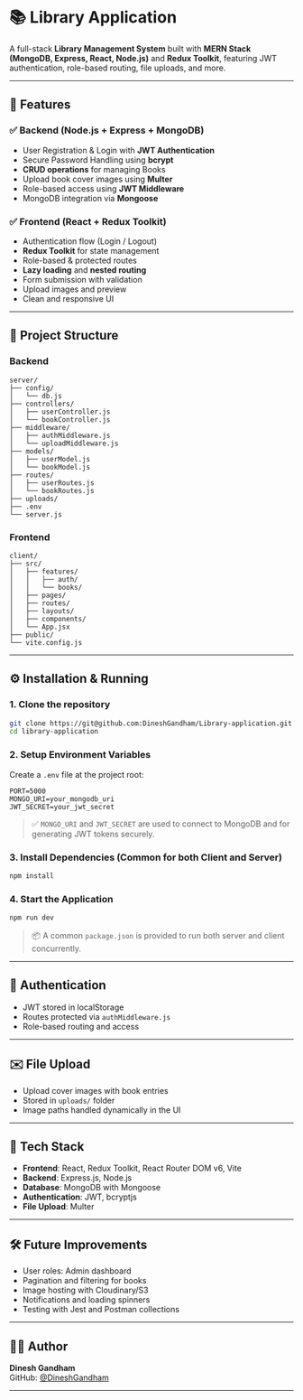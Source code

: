 # 📚 Library Application

A full-stack **Library Management System** built with **MERN Stack (MongoDB, Express, React, Node.js)** and **Redux Toolkit**, featuring JWT authentication, role-based routing, file uploads, and more.

---

## 🚀 Features

### ✅ Backend (Node.js + Express + MongoDB)
- User Registration & Login with **JWT Authentication**
- Secure Password Handling using **bcrypt**
- **CRUD operations** for managing Books
- Upload book cover images using **Multer**
- Role-based access using **JWT Middleware**
- MongoDB integration via **Mongoose**

### ✅ Frontend (React + Redux Toolkit)
- Authentication flow (Login / Logout)
- **Redux Toolkit** for state management
- Role-based & protected routes
- **Lazy loading** and **nested routing**
- Form submission with validation
- Upload images and preview
- Clean and responsive UI

---

## 📁 Project Structure

### Backend
```
server/
├── config/
│   └── db.js
├── controllers/
│   ├── userController.js
│   └── bookController.js
├── middleware/
│   ├── authMiddleware.js
│   └── uploadMiddleware.js
├── models/
│   ├── userModel.js
│   └── bookModel.js
├── routes/
│   ├── userRoutes.js
│   └── bookRoutes.js
├── uploads/
├── .env
└── server.js
```

### Frontend
```
client/
├── src/
│   ├── features/
│   │   ├── auth/
│   │   └── books/
│   ├── pages/
│   ├── routes/
│   ├── layouts/
│   ├── components/
│   └── App.jsx
├── public/
└── vite.config.js
```

---

## ⚙️ Installation & Running

### 1. Clone the repository
```bash
git clone https://git@github.com:DineshGandham/Library-application.git
cd library-application
```

### 2. Setup Environment Variables
Create a `.env` file at the project root:
```
PORT=5000
MONGO_URI=your_mongodb_uri
JWT_SECRET=your_jwt_secret
```

> ✅ `MONGO_URI` and `JWT_SECRET` are used to connect to MongoDB and for generating JWT tokens securely.

### 3. Install Dependencies (Common for both Client and Server)
```bash
npm install
```

### 4. Start the Application
```bash
npm run dev
```
> 📦 A common `package.json` is provided to run both server and client concurrently.

---

## 🔐 Authentication

- JWT stored in localStorage
- Routes protected via `authMiddleware.js`
- Role-based routing and access

---

## ✉️ File Upload

- Upload cover images with book entries
- Stored in `uploads/` folder
- Image paths handled dynamically in the UI

---

## 🧰 Tech Stack

- **Frontend**: React, Redux Toolkit, React Router DOM v6, Vite
- **Backend**: Express.js, Node.js
- **Database**: MongoDB with Mongoose
- **Authentication**: JWT, bcryptjs
- **File Upload**: Multer

---

## 🛠️ Future Improvements

- User roles: Admin dashboard
- Pagination and filtering for books
- Image hosting with Cloudinary/S3
- Notifications and loading spinners
- Testing with Jest and Postman collections

---


## 👨‍💻 Author

**Dinesh Gandham**  
GitHub: [@DineshGandham](https://github.com/DineshGandham)

---

